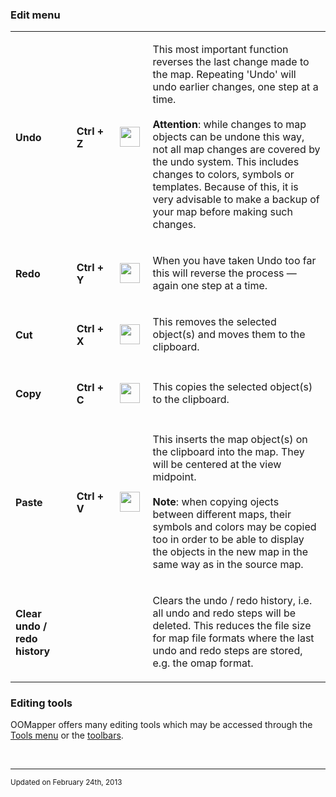 <!DOCTYPE html PUBLIC "-//W3C//DTD html 4.01 Transitional//EN">
<html>
<head>
<title>OpenOrienteering Mapper Help - Edit menu</title>
<link rel="stylesheet" href="oomap.css" type="text/css" title="OOMapper stylesheet">
<meta name="author" content="Peter Hoban, Thomas Schoeps">
<meta name="description" content="Open Orienteering Mapper help">
<meta name="keywords" content="Help, Orienteering, mapping">
</head>
<body>


<h3>Edit menu</h3>

<table><tr><td width="100"><h4>Undo</h4></td><td width="70"><h4>Ctrl + Z</h4></td><td width="40"><img class=small src="../../images/undo.png" width="32" height="32" border="0" alt="" /></td><td width="400">
<p>This most important function reverses the last change made to the map. Repeating 'Undo' will undo earlier changes, one step at a time.<br/><br/>
<b>Attention</b>: while changes to map objects can be undone this way, not all map changes are covered by the undo system. This includes changes to colors, symbols or templates. Because of this, it is very advisable to make a backup of your map before making such changes.</p>
</td></tr>

<tr><td><h4>Redo</h4></td><td><h4>Ctrl + Y</h4></td><td><img class=small src="../../images/redo.png" width="32" height="32" border="0" alt="" /></td><td>
<p>When you have taken Undo too far this will reverse the process &#8212; again one step at a time.</p></td></tr>

<tr><td><h4>Cut</h4></td><td><h4>Ctrl + X</h4></td><td><img class=small src="../../images/cut.png" width="32" height="32" border="0" alt="" /></td><td>
<p>This removes the selected object(s) and moves them to the clipboard.</p></td></tr>

<tr><td><h4>Copy</h4></td><td><h4>Ctrl + C</h4></td><td><img class=small src="../../images/copy.png" width="32" height="32" border="0" alt="" /></td><td>
<p>This copies the selected object(s) to the clipboard.</p></td></tr>

<tr><td><h4>Paste</h4></td><td><h4>Ctrl + V</h4></td><td><img class=small src="../../images/paste.png" width="32" height="32" border="0" alt="" /></td><td>
<p>This inserts the map object(s) on the clipboard into the map. They will be centered at the view midpoint. <br/><br/>
<b>Note</b>: when copying ojects between different maps, their symbols and colors may be copied too in order to be able to display the objects in the new map in the same way as in the source map.</p></td></tr>

<tr><td><h4>Clear undo / redo history</h4></td><td><h4></h4></td><td></td><td>
<p>Clears the undo / redo history, i.e. all undo and redo steps will be deleted. This reduces the file size for map file formats where the last undo and redo steps are stored, e.g. the omap format.</p></td></tr>

</table>


<h3>Editing tools</h3>
<p>OOMapper offers many editing tools which may be accessed through the <a href="tools_menu.html">Tools menu</a> or the <a href="toolbars.html">toolbars</a>.</p>


<p>&nbsp;</p>
<hr/>
<p><small>Updated on February 24th, 2013</small></p>
</body>
</html>
